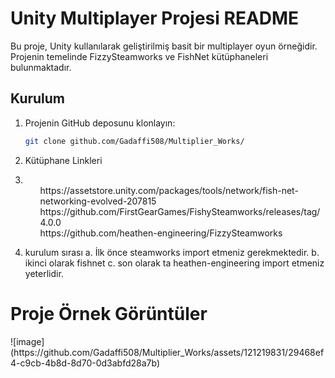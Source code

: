 # Unity Multiplayer Projesi README

Bu proje, Unity kullanılarak geliştirilmiş basit bir multiplayer oyun örneğidir. Projenin temelinde FizzySteamworks ve FishNet kütüphaneleri bulunmaktadır.

## Kurulum

1. Projenin GitHub deposunu klonlayın:

   ```bash
   git clone github.com/Gadaffi508/Multiplier_Works/
2. Kütüphane Linkleri
   <li>
     <ul> https://assetstore.unity.com/packages/tools/network/fish-net-networking-evolved-207815 </ul>
     <ul> https://github.com/FirstGearGames/FishySteamworks/releases/tag/4.0.0 </ul>
     <ul> https://github.com/heathen-engineering/FizzySteamworks </ul>
   </li>

3. kurulum sırası
   a. İlk önce steamworks import etmeniz gerekmektedir.
   b. ikinci olarak fishnet
   c. son olarak ta heathen-engineering import etmeniz yeterlidir.

<h1> Proje Örnek Görüntüler </h1>
![image](https://github.com/Gadaffi508/Multiplier_Works/assets/121219831/29468ef4-c9cb-4b8d-8d70-0d3abfd28a7b)
